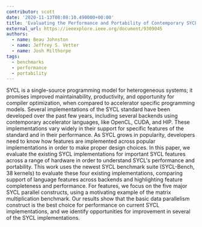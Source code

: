 ```yaml
---
contributor: scott
date: '2020-11-13T08:08:10.490000+00:00'
title: 'Evaluating the Performance and Portability of Contemporary SYCL Implementations'
external_url: https://ieeexplore.ieee.org/document/9309045
authors:
  - name: Beau Johnston
  - name: Jeffrey S. Vetter
  - name: Josh Milthorpe
tags:
  - benchmarks
  - performance
  - portability
---
```


SYCL is a single-source programming model for heterogeneous systems; it promises improved maintainability, productivity,
and opportunity for compiler optimization, when compared to accelerator specific programming models. Several
implementations of the SYCL standard have been developed over the past few years, including several backends using
contemporary accelerator languages, like OpenCL, CUDA, and HIP. These implementations vary widely in their support for
specific features of the standard and in their performance. As SYCL grows in popularity, developers need to know how
features are implemented across popular implementations in order to make proper design choices. In this paper, we
evaluate the existing SYCL implementations for important SYCL features across a range of hardware in order to understand
SYCL's performance and portability. This work uses the newest SYCL benchmark suite (SYCL-Bench, 38 kernels) to evaluate
these four existing implementations, comparing support of language features across backends and highlighting feature
completeness and performance. For features, we focus on the five major SYCL parallel constructs, using a motivating
example of the matrix multiplication benchmark. Our results show that the basic data parallelism construct is the best
choice for performance on current SYCL implementations, and we identify opportunities for improvement in several of the
SYCL implementations.

